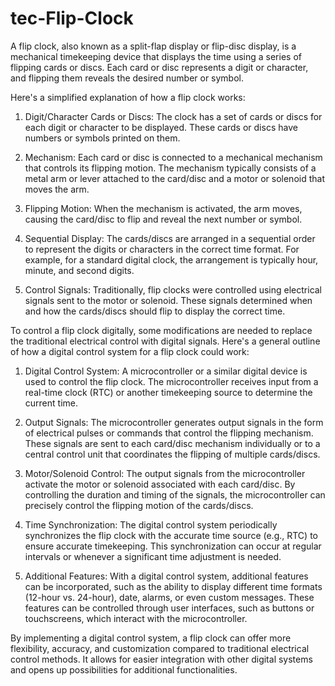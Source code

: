 # tec-Flip-Clock

A flip clock, also known as a split-flap display or flip-disc display, is a mechanical timekeeping device that displays the time using a series of flipping cards or discs. Each card or disc represents a digit or character, and flipping them reveals the desired number or symbol.

Here's a simplified explanation of how a flip clock works:

1. Digit/Character Cards or Discs: The clock has a set of cards or discs for each digit or character to be displayed. These cards or discs have numbers or symbols printed on them.

2. Mechanism: Each card or disc is connected to a mechanical mechanism that controls its flipping motion. The mechanism typically consists of a metal arm or lever attached to the card/disc and a motor or solenoid that moves the arm.

3. Flipping Motion: When the mechanism is activated, the arm moves, causing the card/disc to flip and reveal the next number or symbol.

4. Sequential Display: The cards/discs are arranged in a sequential order to represent the digits or characters in the correct time format. For example, for a standard digital clock, the arrangement is typically hour, minute, and second digits.

5. Control Signals: Traditionally, flip clocks were controlled using electrical signals sent to the motor or solenoid. These signals determined when and how the cards/discs should flip to display the correct time.

To control a flip clock digitally, some modifications are needed to replace the traditional electrical control with digital signals. Here's a general outline of how a digital control system for a flip clock could work:

1. Digital Control System: A microcontroller or a similar digital device is used to control the flip clock. The microcontroller receives input from a real-time clock (RTC) or another timekeeping source to determine the current time.

2. Output Signals: The microcontroller generates output signals in the form of electrical pulses or commands that control the flipping mechanism. These signals are sent to each card/disc mechanism individually or to a central control unit that coordinates the flipping of multiple cards/discs.

3. Motor/Solenoid Control: The output signals from the microcontroller activate the motor or solenoid associated with each card/disc. By controlling the duration and timing of the signals, the microcontroller can precisely control the flipping motion of the cards/discs.

4. Time Synchronization: The digital control system periodically synchronizes the flip clock with the accurate time source (e.g., RTC) to ensure accurate timekeeping. This synchronization can occur at regular intervals or whenever a significant time adjustment is needed.

5. Additional Features: With a digital control system, additional features can be incorporated, such as the ability to display different time formats (12-hour vs. 24-hour), date, alarms, or even custom messages. These features can be controlled through user interfaces, such as buttons or touchscreens, which interact with the microcontroller.

By implementing a digital control system, a flip clock can offer more flexibility, accuracy, and customization compared to traditional electrical control methods. It allows for easier integration with other digital systems and opens up possibilities for additional functionalities.


